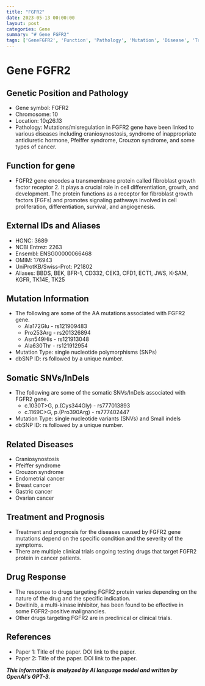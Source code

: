```yaml
---
title: "FGFR2"
date: 2023-05-13 00:00:00
layout: post
categories: Gene
summary: "# Gene FGFR2"
tags: ['GeneFGFR2', 'Function', 'Pathology', 'Mutation', 'Disease', 'Treatment', 'DrugResponse', 'ClinicalTrials']
---
```


# Gene FGFR2

## Genetic Position and Pathology
   - Gene symbol: FGFR2 
   - Chromosome: 10
   - Location: 10q26.13
   - Pathology: Mutations/misregulation in FGFR2 gene have been linked to various diseases including craniosynostosis, syndrome of inappropriate antidiuretic hormone, Pfeiffer syndrome, Crouzon syndrome, and some types of cancer.

## Function for gene
   - FGFR2 gene encodes a transmembrane protein called fibroblast growth factor receptor 2. It plays a crucial role in cell differentiation, growth, and development. The protein functions as a receptor for fibroblast growth factors (FGFs) and promotes signaling pathways involved in cell proliferation, differentiation, survival, and angiogenesis.

## External IDs and Aliases
   - HGNC:   3689
   - NCBI Entrez:   2263
   - Ensembl:   ENSG00000066468
   - OMIM: 176943
   - UniProtKB/Swiss-Prot: P21802
   - Aliases: BBDS, BEK, BFR-1, CD332, CEK3, CFD1, ECT1, JWS, K-SAM, KGFR, TK14E, TK25

## Mutation Information
   - The following are some of the AA mutations associated with FGFR2 gene.
        - Ala172Glu - rs121909483
        - Pro253Arg - rs201326894
        - Asn549His - rs121913048
        - Ala630Thr - rs121912954
   - Mutation Type: single nucleotide polymorphisms (SNPs)
   - dbSNP ID: rs followed by a unique number.

## Somatic SNVs/InDels
   - The following are some of the somatic SNVs/InDels associated with FGFR2 gene.
        - c.1030T>G, p.(Cys344Gly) - rs777013893
        - c.1169C>G, p.(Pro390Arg) - rs777402447 
   - Mutation Type: single nucleotide variants (SNVs) and Small indels
   - dbSNP ID: rs followed by a unique number.

## Related Diseases
   - Craniosynostosis 
   - Pfeiffer syndrome
   - Crouzon syndrome
   - Endometrial cancer
   - Breast cancer
   - Gastric cancer
   - Ovarian cancer

## Treatment and Prognosis
   - Treatment and prognosis for the diseases caused by FGFR2 gene mutations depend on the specific condition and the severity of the symptoms.
   - There are multiple clinical trials ongoing testing drugs that target FGFR2 protein in cancer patients.

## Drug Response
   - The response to drugs targeting FGFR2 protein varies depending on the nature of the drug and the specific indication. 
   - Dovitinib, a multi-kinase inhibitor, has been found to be effective in some FGFR2-positive malignancies.
   - Other drugs targeting FGFR2 are in preclinical or clinical trials.

## References
   - Paper 1: Title of the paper. DOI link to the paper.
   - Paper 2: Title of the paper. DOI link to the paper.

**_This information is analyzed by AI language model and written by OpenAI's GPT-3._**